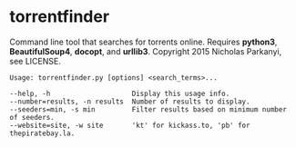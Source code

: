 torrentfinder
=============
Command line tool that searches for torrents online. Requires **python3**, **BeautifulSoup4**, **docopt**,
and **urllib3**. Copyright 2015 Nicholas Parkanyi, see LICENSE. 

    Usage: torrentfinder.py [options] <search_terms>...
    
    --help, -h                    Display this usage info.
    --number=results, -n results  Number of results to display. 
    --seeders=min, -s min         Filter results based on minimum number of seeders.
    --website=site, -w site       'kt' for kickass.to, 'pb' for thepiratebay.la. 
